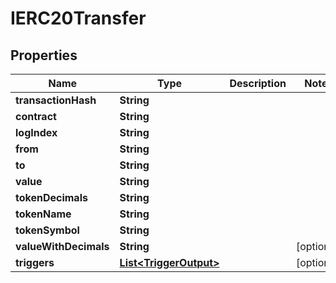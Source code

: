 # IERC20Transfer

## Properties

| Name                  | Type                                         | Description | Notes       |
| --------------------- | -------------------------------------------- | ----------- | ----------- |
| **transactionHash**   | **String**                                   |             |             |
| **contract**          | **String**                                   |             |             |
| **logIndex**          | **String**                                   |             |             |
| **from**              | **String**                                   |             |             |
| **to**                | **String**                                   |             |             |
| **value**             | **String**                                   |             |             |
| **tokenDecimals**     | **String**                                   |             |             |
| **tokenName**         | **String**                                   |             |             |
| **tokenSymbol**       | **String**                                   |             |             |
| **valueWithDecimals** | **String**                                   |             | \[optional] |
| **triggers**          | [**List\<TriggerOutput>**](triggeroutput.md) |             | \[optional] |
